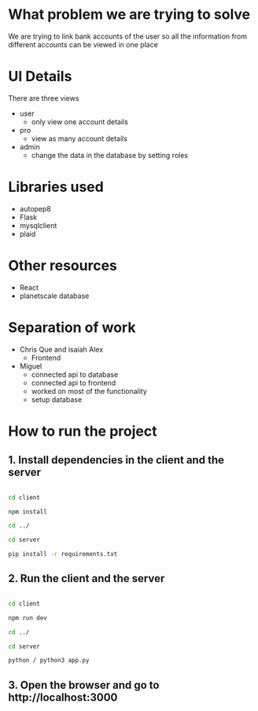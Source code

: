# What problem we are trying to solve

We are trying to link bank accounts of the user so all the information from different accounts can be viewed in one place

# UI Details

There are three views

- user
  - only view one account details
- pro
  - view as many account details
- admin
  - change the data in the database by setting roles

# Libraries used

- autopep8
- Flask
- mysqlclient
- plaid

# Other resources

- React
- planetscale database

# Separation of work

- Chris Que and isaiah Alex
  - Frontend
- Miguel
  - connected api to database
  - connected api to frontend
  - worked on most of the functionality
  - setup database

# How to run the project

## 1. Install dependencies in the client and the server

```bash

cd client

npm install

cd ../

cd server

pip install -r requirements.txt

```

## 2. Run the client and the server

```bash

cd client

npm run dev

cd ../

cd server

python / python3 app.py

```

## 3. Open the browser and go to http://localhost:3000

